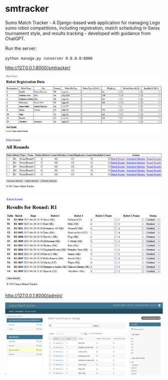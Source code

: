 # smtracker
Sumo Match Tracker - A Django-based web application for managing Lego sumo robot competitions, 
including registration, match scheduling in Swiss tournament style, and results tracking - developed with guidance from ChatGPT.

Run the server:

`python manage.py runserver 0.0.0.0:8000`

http://127.0.0.1:8000/smtracker/

![Robot Registrtion Data](docs/img/smtracker1.png)

![Rounds](docs/img/smtracker2.png)

![Match Results](docs/img/smtracker3.png)

http://127.0.0.1:8000/admin/

![Django Admin](docs/img/smtracker4.png)

